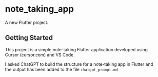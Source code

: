 # note_taking_app

A new Flutter project.

## Getting Started

This project is a simple note-taking Flutter application developed using Cursor (cursor.com) and VS Code.

I asked ChatGPT to build the structure for a note-taking app in Flutter and the output has been added to the file `chatgpt_prompt.md`
